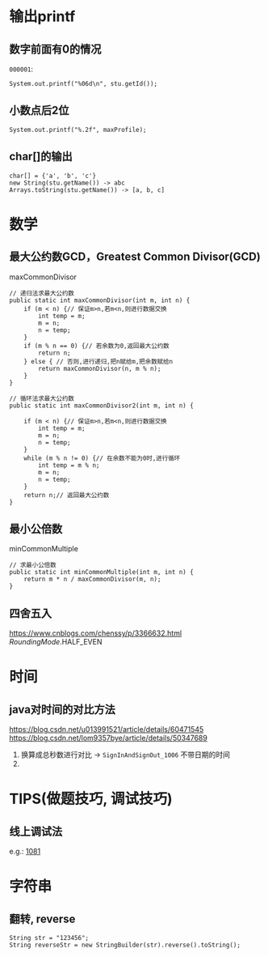 # 输出printf
## 数字前面有0的情况
`000001`: 
```
System.out.printf("%06d\n", stu.getId());
```

## 小数点后2位
```
System.out.printf("%.2f", maxProfile);
```

## char[]的输出
```
char[] = {'a', 'b', 'c'}
new String(stu.getName()) -> abc 
Arrays.toString(stu.getName()) -> [a, b, c]
```

# 数学
## 最大公约数GCD，Greatest Common Divisor(GCD)
maxCommonDivisor
```
// 递归法求最大公约数
public static int maxCommonDivisor(int m, int n) {
    if (m < n) {// 保证m>n,若m<n,则进行数据交换
        int temp = m;
        m = n;
        n = temp;
    }
    if (m % n == 0) {// 若余数为0,返回最大公约数
        return n;
    } else { // 否则,进行递归,把n赋给m,把余数赋给n
        return maxCommonDivisor(n, m % n);
    }
}

// 循环法求最大公约数
public static int maxCommonDivisor2(int m, int n) {

    if (m < n) {// 保证m>n,若m<n,则进行数据交换
        int temp = m;
        m = n;
        n = temp;
    }
    while (m % n != 0) {// 在余数不能为0时,进行循环
        int temp = m % n;
        m = n;
        n = temp;
    }
    return n;// 返回最大公约数
}
```


## 最小公倍数
minCommonMultiple
```
// 求最小公倍数
public static int minCommonMultiple(int m, int n) {
    return m * n / maxCommonDivisor(m, n);
}
```

## 四舍五入
https://www.cnblogs.com/chenssy/p/3366632.html
_RoundingMode_.HALF_EVEN


# 时间
## java对时间的对比方法
https://blog.csdn.net/u013991521/article/details/60471545
https://blog.csdn.net/lom9357bye/article/details/50347689
1. 换算成总秒数进行对比 -> `SignInAndSignOut_1006`
不带日期的时间
2. 


# TIPS(做题技巧, 调试技巧)
## 线上调试法
e.g.: [1081](https://zhuanlan.zhihu.com/p/105108323)


# 字符串
## 翻转, reverse
```
String str = "123456";
String reverseStr = new StringBuilder(str).reverse().toString();
```